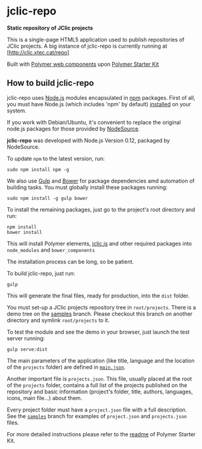 # jclic-repo
**Static repository of JClic projects**

This is a single-page HTML5 application used to publish repositories of JClic projects. A big instance of jclic-repo is
currently running at [http://clic.xtec.cat/repo]

Built with [Polymer web components](https://www.polymer-project.org/1.0/) upon
[Polymer Starter Kit](https://developers.google.com/web/tools/polymer-starter-kit/)

## How to build jclic-repo

jclic-repo uses [Node.js](https://nodejs.org/) modules encapsulated in
[npm](https://www.npmjs.com/) packages. First of all, you must have Node.js
(which includes 'npm' by default) [installed](https://nodejs.org/download/)
on your system.

If you work with Debian/Ubuntu, it's convenient to replace the original node.js packages for those provided by 
[NodeSource](https://github.com/nodesource/distributions).

**jclic-repo** was developed with Node.js Version 0.12, packaged by NodeSource.

To update `npm` to the latest version, run:

```
sudo npm install npm -g
```

We also use [Gulp](http://gulpjs.com/) and [Bower](http://bower.io/) for package dependencies amd automation of building tasks.
You must globally install these packages running:

```
sudo npm install -g gulp bower
```

To install the remaining packages, just go to the project's root directory and run:

```
npm install
bower install
```

This will install Polymer elements, [jclic.js](https://github.com/projectestac/jclic.js) and other required packages
into `node_modules` and `bower_components`

The installation process can be long, so be patient.

To build jclic-repo, just run:

```
gulp
```

This will generate the final files, ready for production, into the `dist` folder.

You must set-up a JClic projects repository tree in `root/projects`. There is a demo tree on
the [samples](https://github.com/projectestac/jclic-repo/tree/samples) branch. Please checkout this
branch on another directory and symlink `root/projects` to it.

To test the module and see the demo in your browser, just launch the test server running:

```
gulp serve:dist
```

The main parameters of the application (like title, language and the location of the `projects` folder)
are defined in [`main.json`](app/main.json).

Another important file is `projects.json`. This file, usually placed at the root of the `projects` folder,
contains a full list of the projects published on the repository and basic information (project's folder,
title, authors, languages, icons, main file...) about them.

Every project folder must have a `project.json` file with a full description. See  the [`samples`](../samples)
branch for examples of `project.json` and `projects.json` files.

For more detailed instructions please refer to the [readme](https://github.com/PolymerElements/polymer-starter-kit) of Polymer Starter Kit.
